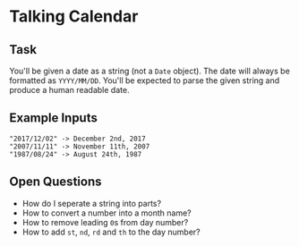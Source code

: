 # Talking Calendar

## Task

You'll be given a date as a string (not a `Date` object). The date will always be formatted as `YYYY/MM/DD`. You'll be expected to parse the given string and produce a human readable date.

## Example Inputs

```
"2017/12/02" -> December 2nd, 2017
"2007/11/11" -> November 11th, 2007
"1987/08/24" -> August 24th, 1987
```

## Open Questions

- How do I seperate a string into parts?
- How to convert a number into a month name?
- How to remove leading `0`s from day number?
- How to add `st`, `nd`, `rd` and `th` to the day number?
